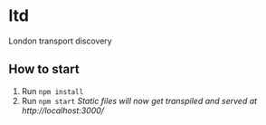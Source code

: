 # ltd
London transport discovery

## How to start

1. Run `npm install`
2. Run `npm start`
   *Static files will now get transpiled and served at http://localhost:3000/*